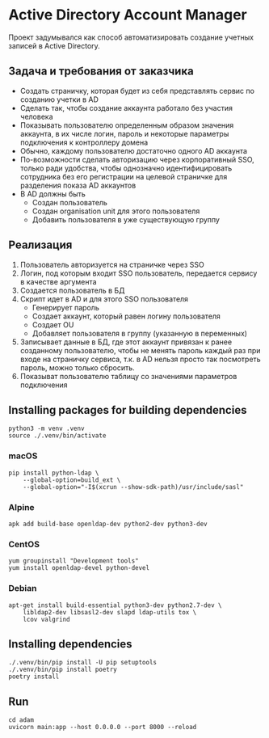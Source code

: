 # Active Directory Account Manager

Проект задумывался как способ автоматизировать создание учетных записей в Active Directory.

## Задача и требования от заказчика

- Создать страничку, которая будет из себя представлять сервис по созданию учетки в AD
- Сделать так, чтобы создание аккаунта работало без участия человека
- Показывать пользователю определенным образом значения аккаунта, в их числе логин, пароль и некоторые параметры подключения к контроллеру домена
- Обычно, каждому пользователю достаточно одного AD аккаунта
- По-возможности сделать авторизацию через корпоративный SSO, только ради удобства, чтобы однозначно идентифицировать сотрудника без его регистрации на целевой страничке для разделения показа AD аккаунтов
- В AD должны быть
  - Создан пользователь
  - Создан organisation unit для этого пользователя
  - Добавить пользователя в уже существующую группу

## Реализация

1. Пользователь авторизуется на страничке через SSO
1. Логин, под которым входит SSO пользователь, передается сервису в качестве аргумента
1. Создается пользователь в БД
1. Скрипт идет в AD и для этого SSO пользователя
    - Генерирует пароль
    - Создает аккаунт, который равен логину пользователя
    - Создает OU
    - Добавляет пользователя в группу (указанную в переменных)
1. Записывает данные в БД, где этот аккаунт привязан к ранее созданному пользователю, чтобы не менять пароль каждый раз при входе на страничку сервиса, т.к. в AD нельзя просто так посмотреть пароль, можно только сбросить.
1. Показыват пользователю таблицу со значениями параметров подключения

## Installing packages for building dependencies

```shell
python3 -m venv .venv
source ./.venv/bin/activate
```

### macOS

```shell
pip install python-ldap \
    --global-option=build_ext \
    --global-option="-I$(xcrun --show-sdk-path)/usr/include/sasl"
```

### Alpine

```shell
apk add build-base openldap-dev python2-dev python3-dev
```

### CentOS

```shell
yum groupinstall "Development tools"
yum install openldap-devel python-devel
```

### Debian

```shell
apt-get install build-essential python3-dev python2.7-dev \
    libldap2-dev libsasl2-dev slapd ldap-utils tox \
    lcov valgrind
```

## Installing dependencies

```shell
./.venv/bin/pip install -U pip setuptools
./.venv/bin/pip install poetry
poetry install
```

## Run

```shell
cd adam
uvicorn main:app --host 0.0.0.0 --port 8000 --reload
```
